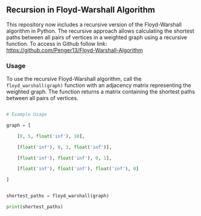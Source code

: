 
## Recursion in Floyd-Warshall Algorithm


This repository now includes a recursive version of the Floyd-Warshall algorithm in Python. The recursive approach allows calculating the shortest paths between all pairs of vertices in a weighted graph using a recursive function.
To access in Github follow link: https://github.com/Penger13/Floyd-Warshall-Algorithm

### Usage


To use the recursive Floyd-Warshall algorithm, call the `floyd_warshall(graph)` function with an adjacency matrix representing the weighted graph. The function returns a matrix containing the shortest paths between all pairs of vertices.


```python

# Example Usage

graph = [

    [0, 5, float('inf'), 10],

    [float('inf'), 0, 3, float('inf')],

    [float('inf'), float('inf'), 0, 1],

    [float('inf'), float('inf'), float('inf'), 0]

]


shortest_paths = floyd_warshall(graph)

print(shortest_paths)

